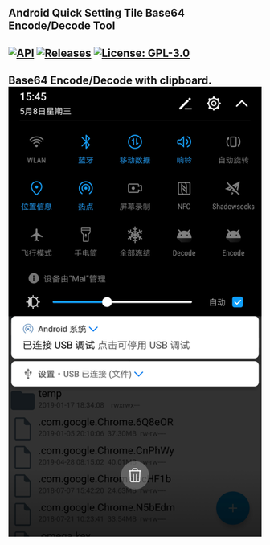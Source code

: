 ## Android Quick Setting Tile Base64 Encode/Decode Tool
[![API](https://img.shields.io/badge/API-24%2B-brightgreen.svg?style=flat)](https://android-arsenal.com/api?level=24)
[![Releases](https://img.shields.io/badge/Release-v1.0-blue.svg)](https://github.com/MaYiFei1995/QuickBase64/releases/)
[![License: GPL-3.0](https://img.shields.io/badge/license-GPL--3.0-orange.svg)](https://www.gnu.org/licenses/gpl-3.0)
---
Base64 Encode/Decode with clipboard.
![QuickBase64](img/Screenshot_20190508-154503.jpg)
---
